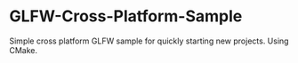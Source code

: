 # GLFW-Cross-Platform-Sample
Simple cross platform GLFW sample for quickly starting new projects. Using CMake.
